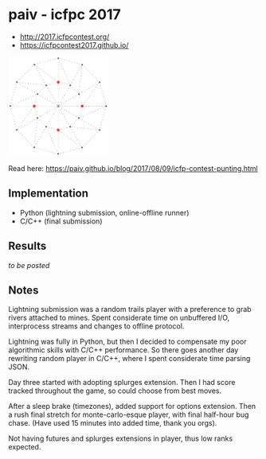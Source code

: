 paiv - icfpc 2017
=================

* http://2017.icfpcontest.org/
* https://icfpcontest2017.github.io/


[<img src="circle.gif" alt="punting gameplay" width=200>](boston.gif)


Read here: https://paiv.github.io/blog/2017/08/09/icfp-contest-punting.html


Implementation
--------------

* Python (lightning submission, online-offline runner)
* C/C++ (final submission)


Results
-------
_to be posted_


Notes
-----

Lightning submission was a random trails player with a preference to grab rivers
attached to mines. Spent considerate time on unbuffered I/O, interprocess streams
and changes to offline protocol.

Lightning was fully in Python, but then I decided to compensate my poor algorithmic
skills with C/C++ performance. So there goes another day rewriting random player
in C/C++, where I spent considerate time parsing JSON.

Day three started with adopting splurges extension. Then I had score tracked throughout
the game, so could choose from best moves.

After a sleep brake (timezones), added support for options extension. Then a rush
final stretch for monte-carlo-esque player, with final half-hour bug chase.
(Have used 15 minutes into added time, thank you orgs).

Not having futures and splurges extensions in player, thus low ranks expected.
